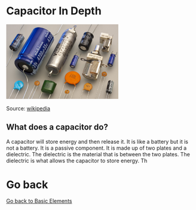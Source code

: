 # Capacitor In Depth

<img src="../../assets/Capacitors.jpg" width="300px">

Source: [wikipedia](https://en.wikipedia.org/wiki/Capacitor)

## What does a capacitor do?
A capacitor will store energy and then release it. It is like a battery but it is not a battery. It is a passive component. It is made up of two plates and a dielectric. The dielectric is the material that is between the two plates. The dielectric is what allows the capacitor to store energy. Th



# Go back
[Go back to Basic Elements](../Basic-elements.md)